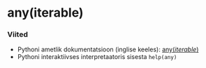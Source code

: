 # any\(iterable\)

### Viited

* Pythoni ametlik dokumentatsioon \(inglise keeles\): [any\(_iterable_\)](https://docs.python.org/3/library/functions.html#any)
* Pythoni interaktiivses interpretaatoris sisesta `help(any)`

